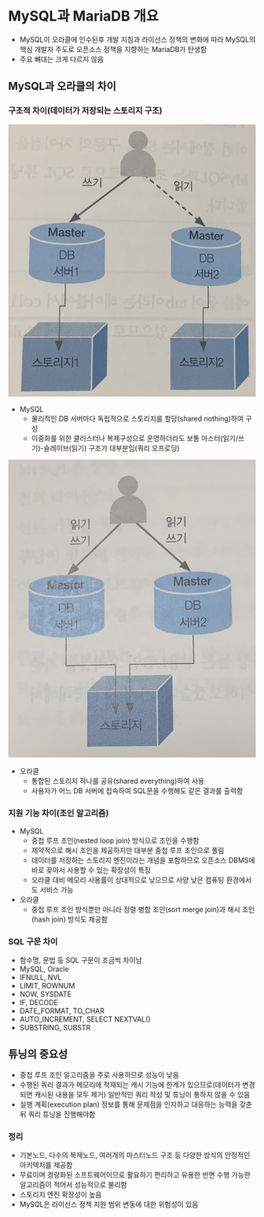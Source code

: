 # MySQL과 MariaDB 개요
- MySQL이 오라클에 인수된후 개발 지침과 라이선스 정책의 변화에 따라 MySQL의 핵심 개발자 주도로 오픈소스 정책을 지향하는 MariaDB가 탄생함
- 주요 뼈대는 크게 다르지 않음

## MySQL과 오라클의 차이
### 구조적 차이(데이터가 저장되는 스토리지 구조)
![mysql구조](../images/mysql구조.jpeg)
- MySQL
    - 물리적인 DB 서버마다 독립적으로 스토리지를 할당(shared nothing)하여 구성
    - 이중화를 위한 클러스터나 복제구성으로 운영하더라도 보통 마스터(읽기/쓰기)-슬레이브(읽기) 구조가 대부분임(쿼리 오프로딩)

![oracle구조](../images/oracle구조.jpeg)
- 오라클
    - 통합된 스토리지 하나를 공유(shared everything)하여 사용
    - 사용자가 어느 DB 서버에 접속하여 SQL문을 수행해도 같은 결과를 출력함

### 지원 기능 차이(조인 알고리즘)
- MySQL
    - 중첩 루프 조인(nested loop join) 방식으로 조인을 수행함
    - 제약적으로 해시 조인을 제공하지만 대부분 중첩 루프 조인으로 풀림
    - 데이터를 저장하는 스토리지 엔진이라는 개념을 포함하므로 오픈소스 DBMS에 바로 꽂아서 사용할 수 있는 확장성이 특징
    - 오라클 대비 메모리 사용률이 상대적으로 낮으므로 사양 낮은 컴퓨팅 환경에서도 서비스 가능
- 오라클
    - 중첩 루프 조인 방식뿐만 아니라 정렬 병합 조인(sort merge join)과 해시 조인(hash join) 방식도 제공함

### SQL 구문 차이
- 함수명, 문법 등 SQL 구문이 조금씩 차이남
- MySQL, Oracle
- IFNULL, NVL
- LIMIT, ROWNUM
- NOW, SYSDATE
- IF, DECODE
- DATE_FORMAT, TO_CHAR
- AUTO_INCREMENT, SELECT NEXTVAL()
- SUBSTRING, SUBSTR

## 튜닝의 중요성
- 중첩 루프 조인 알고리즘을 주로 사용하므로 성능이 낮음
- 수행된 쿼리 결과가 메모리에 적재되는 캐시 기능에 한계가 있으므로(데이터가 변경되면 캐시된 내용을 모두 제거) 일반적인 쿼리 작성 및 튜닝이 통하지 않을 수 있음
- 실행 계획(execution plan) 정보를 통해 문제점을 인지하고 대응하는 능력을 갖춘 뒤 쿼리 튜닝을 진행해야함

### 정리
- 기본노드, 다수의 복제노드, 여러개의 마스터노드 구조 등 다양한 방식의 안정적인 아키텍처를 제공함
- 무료이며 경량화된 소프트웨어이므로 활요하기 편리하고 유용한 반면 수행 가능한 알고리즘이 적어서 성능적으로 불리함
- 스토리지 엔진 확장성이 높음
- MySQL은 라이선스 정책 지원 범위 변동에 대한 위험성이 있음